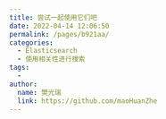 ```yaml
---
title: 尝试一起使用它们吧
date: 2022-04-14 12:06:50
permalink: /pages/b921aa/
categories:
  - Elasticsearch
  - 使用相关性进行搜索
tags:
  - 
author: 
  name: 樊光瑞
  link: https://github.com/maoHuanZhe
---
```

